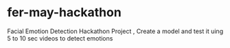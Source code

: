 # fer-may-hackathon
Facial Emotion Detection Hackathon Project , Create a model and test it uing 5 to 10 sec videos to detect emotions 

